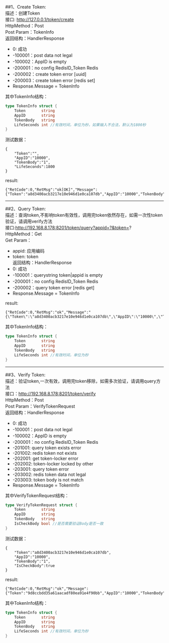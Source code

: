 ##1、Create Token:
<br>描述：创建Token
<br>接口: http://127.0.0.1/token/create
<br>HttpMethod：Post
<br>Post Param：TokenInfo
<br>返回结构：HandlerResponse
* 0: 成功
* -100001：post data not legal
* -100002：AppID is empty
* -200001：no config RedisID_Token Redis
* -200002：create token error [uuid]
* -200003：create token error [redis set]
* Response.Message = TokenInfo

其中TokenInfo结构：
```go
type TokenInfo struct {
    Token       string
    AppID       string
    TokenBody   string
    LifeSeconds int //有效时间，单位为秒，如果输入不合法，默认为1800秒
}
```
测试数据：
```
{
    "Token":"",
    "AppID":"10000",
    "TokenBody":"1",
    "LifeSeconds":1800
}
```

result:
```
{"RetCode":0,"RetMsg":"ok[OK]","Message":{"Token":"a8d3400acb3217e10e946d1e0ca107db","AppID":"10000","TokenBody":"1","LifeSeconds":30}}
```

**************************************************************************************************

##2、Query Token:
<br>描述：查询token,不影响token有效性，调用完token依然存在，如需一次性token验证，请调用verify方法
<br>接口:http://192.168.8.178:8201/token/query?appid=?&token=?
<br>HttpMethod：Get
<br>Get Param：
* appid: 应用编码
* token: token
<br>返回结构：HandlerResponse
* 0: 成功
* -100001：querystring token|appid is empty
* -200001：no config RedisID_Token Redis
* -200002：query token error [redis get]
* Response.Message = TokenInfo

result:
```
{"RetCode":0,"RetMsg":"ok","Message":"{\"Token\":\"a8d3400acb3217e10e946d1e0ca107db\",\"AppID\":\"10000\",\"TokenBody\":\"1\",\"LifeSeconds\":1800}"}
```
其中TokenInfo结构：
```go
type TokenInfo struct {
    Token       string
    AppID       string
    TokenBody   string
    LifeSeconds int //有效时间，单位为秒
}
```

**************************************************************************************************

##3、Verify Token:
<br>描述：验证token,一次有效，调用完token移除，如需多次验证，请调用query方法
<br>接口：http://192.168.8.178:8201/token/verify
<br>HttpMethod：Post
<br>Post Param：VerifyTokenRequest
<br>返回结构：HandlerResponse
* 0: 成功
* -100001：post data not legal
* -100002：AppID is empty
* -200001：no config RedisID_Token Redis
* -201001: query token exists error
* -201002: redis token not exists
* -202001: get token-locker error
* -202002: token-locker locked by other
* -203001: query token error
* -203002: redis token data not legal
* -203003: token body is not match
* Response.Message = TokenInfo

其中VerifyTokenRequest结构：
```go
type VerifyTokenRequest struct {
    Token       string
    AppID       string
    TokenBody   string
    IsCheckBody bool //是否需要验证Body是否一致
}
```
测试数据：
```
{
    "Token":"a8d3400acb3217e10e946d1e0ca107db",
    "AppID":"10000",
    "TokenBody":"1",
    "IsCheckBody":true
}
```
result:
```
{"RetCode":0,"RetMsg":"ok","Message":{"Token":"9d8ccbdd35a61aacadf80ea91e4f90bb","AppID":"10000","TokenBody":"1","LifeSeconds":1800}}
```

其中TokenInfo结构：
```go
type TokenInfo struct {
    Token       string
    AppID       string
    TokenBody   string
    LifeSeconds int //有效时间，单位为秒
}
```

